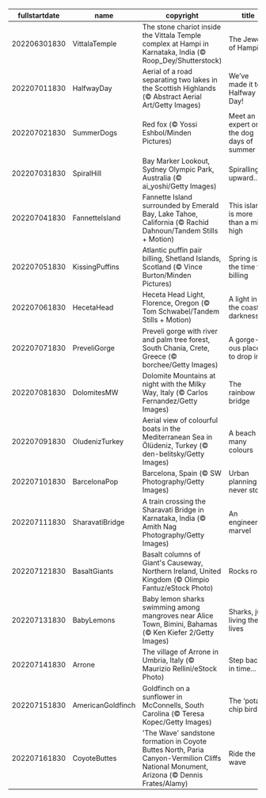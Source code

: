 |fullstartdate|name|copyright|title|image|
|--|--|--|--|--|
202206301830|VittalaTemple|The stone chariot inside the Vittala Temple complex at Hampi in Karnataka, India (© Roop_Dey/Shutterstock)|The Jewel of Hampi|![](/en-IN/2022/07/202206301830VittalaTemple.jpg)|
202207011830|HalfwayDay|Aerial of a road separating two lakes in the Scottish Highlands (© Abstract Aerial Art/Getty Images)|We’ve made it to Halfway Day!|![](/en-IN/2022/07/202207011830HalfwayDay.jpg)|
202207021830|SummerDogs|Red fox (© Yossi Eshbol/Minden Pictures)|Meet an expert on the dog days of summer|![](/en-IN/2022/07/202207021830SummerDogs.jpg)|
202207031830|SpiralHill|Bay Marker Lookout, Sydney Olympic Park, Australia (© ai_yoshi/Getty Images)|Spiralling upward...|![](/en-IN/2022/07/202207031830SpiralHill.jpg)|
202207041830|FannetteIsland|Fannette Island surrounded by Emerald Bay, Lake Tahoe, California (© Rachid Dahnoun/Tandem Stills + Motion)|This island is more than a mile high|![](/en-IN/2022/07/202207041830FannetteIsland.jpg)|
202207051830|KissingPuffins|Atlantic puffin pair billing, Shetland Islands, Scotland (© Vince Burton/Minden Pictures)|Spring is the time for billing|![](/en-IN/2022/07/202207051830KissingPuffins.jpg)|
202207061830|HecetaHead|Heceta Head Light, Florence, Oregon (© Tom Schwabel/Tandem Stills + Motion)|A light in the coastal darkness|![](/en-IN/2022/07/202207061830HecetaHead.jpg)|
202207071830|PreveliGorge|Preveli gorge with river and palm tree forest, South Chania, Crete, Greece (© borchee/Getty Images)|A gorge-ous place to drop in|![](/en-IN/2022/07/202207071830PreveliGorge.jpg)|
202207081830|DolomitesMW|Dolomite Mountains at night with the Milky Way, Italy (© Carlos Fernandez/Getty Images)|The rainbow bridge|![](/en-IN/2022/07/202207081830DolomitesMW.jpg)|
202207091830|OludenizTurkey|Aerial view of colourful boats in the Mediterranean Sea in Ölüdeniz, Turkey (© den-belitsky/Getty Images)|A beach of many colours|![](/en-IN/2022/07/202207091830OludenizTurkey.jpg)|
202207101830|BarcelonaPop|Barcelona, Spain (© SW Photography/Getty Images)|Urban planning never stops|![](/en-IN/2022/07/202207101830BarcelonaPop.jpg)|
202207111830|SharavatiBridge|A train crossing the Sharavati Bridge in Karnataka, India (© Amith Nag Photography/Getty Images)|An engineering marvel|![](/en-IN/2022/07/202207111830SharavatiBridge.jpg)|
202207121830|BasaltGiants|Basalt columns of Giant's Causeway, Northern Ireland, United Kingdom (© Olimpio Fantuz/eStock Photo)|Rocks rock!|![](/en-IN/2022/07/202207121830BasaltGiants.jpg)|
202207131830|BabyLemons|Baby lemon sharks swimming among mangroves near Alice Town, Bimini, Bahamas (© Ken Kiefer 2/Getty Images)|Sharks, just living their lives|![](/en-IN/2022/07/202207131830BabyLemons.jpg)|
202207141830|Arrone|The village of Arrone in Umbria, Italy (© Maurizio Rellini/eStock Photo)|Step back in time...|![](/en-IN/2022/07/202207141830Arrone.jpg)|
202207151830|AmericanGoldfinch|Goldfinch on a sunflower in McConnells, South Carolina (© Teresa Kopec/Getty Images)|The ‘potato chip bird’|![](/en-IN/2022/07/202207151830AmericanGoldfinch.jpg)|
202207161830|CoyoteButtes|'The Wave' sandstone formation in Coyote Buttes North, Paria Canyon-Vermilion Cliffs National Monument, Arizona (© Dennis Frates/Alamy)|Ride the wave|![](/en-IN/2022/07/202207161830CoyoteButtes.jpg)|
